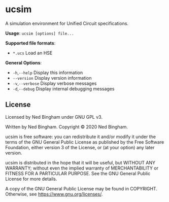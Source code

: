 # ucsim
A simulation environment for Unified Circuit specifications.

**Usage**: `ucsim [options] file...`

**Supported file formats**:
 - `*.ucs`           Load an HSE

**General Options**:
 - `-h`,`--help`      Display this information
 -    `--version`   Display version information
 - `-v`,`--verbose`   Display verbose messages
 - `-d`,`--debug`     Display internal debugging messages

## License

Licensed by Ned Bingham under GNU GPL v3.

Written by Ned Bingham.
Copyright © 2020 Ned Bingham.

ucsim is free software: you can redistribute it and/or modify
it under the terms of the GNU General Public License as published by
the Free Software Foundation, either version 3 of the License, or
(at your option) any later version.

ucsim is distributed in the hope that it will be useful,
but WITHOUT ANY WARRANTY; without even the implied warranty of
MERCHANTABILITY or FITNESS FOR A PARTICULAR PURPOSE.  See the
GNU General Public License for more details.

A copy of the GNU General Public License may be found in COPYRIGHT.
Otherwise, see <https://www.gnu.org/licenses/>.

